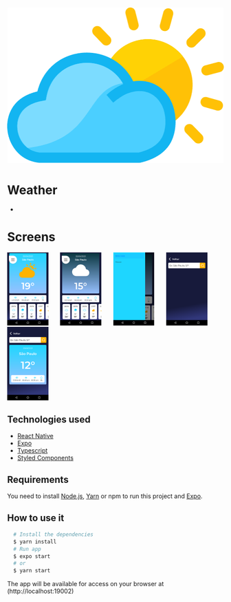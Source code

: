 <h1 align="center">
   <img
        alt="Weather"
        title="Weather"
        src="./src/assets/logo.png"
        width="512"
        height="362"
    />
</h1>

# Weather
  -

# Screens

<p align="left">
<img src="./screens/home-day.png" width="19%"/>
&nbsp; &nbsp; &nbsp;
<img src="./screens/home-night.png" width="19%"/>
&nbsp; &nbsp; &nbsp;
<img src="./screens/menu.png" width="19%"/>
&nbsp; &nbsp; &nbsp;
<img src="./screens/search.png" width="19%"/>
&nbsp; &nbsp; &nbsp;
<img src="./screens/search-result.png" width="19%"/>
</p>

## Technologies used
  - [React Native](https://reactnative.dev)
  - [Expo](https://docs.expo.io)
  - [Typescript](https://www.typescriptlang.org)
  - [Styled Components](https://www.styled-components.com)

## Requirements

You need to install [Node.js](https://nodejs.org), [Yarn](https://yarnpkg.com) or npm to run this project
and [Expo](https://docs.expo.io/).

## How to use it

```bash
  # Install the dependencies
  $ yarn install
  # Run app
  $ expo start
  # or
  $ yarn start
```

The app will be available for access on your browser at (http://localhost:19002)
